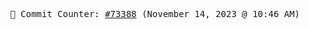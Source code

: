 <p align="center">
    <samp>
        📮 Commit Counter: <a href="https://github.com/Javascript-void0/Javascript-void0/commits/main">#73388</a> (November 14, 2023 @ 10:46 AM)
    </samp>
</p>